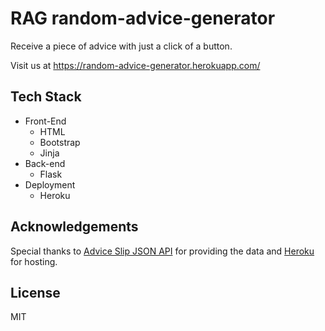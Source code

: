 # RAG random-advice-generator
Receive a piece of advice with just a click of a button.

Visit us at https://random-advice-generator.herokuapp.com/

## Tech Stack
* Front-End
  * HTML
  * Bootstrap
  * Jinja
* Back-end
  * Flask
* Deployment
  * Heroku

## Acknowledgements
Special thanks to [Advice Slip JSON API](https://api.adviceslip.com/) for providing the data and [Heroku](https://heroku.com/) for hosting.

## License
MIT
